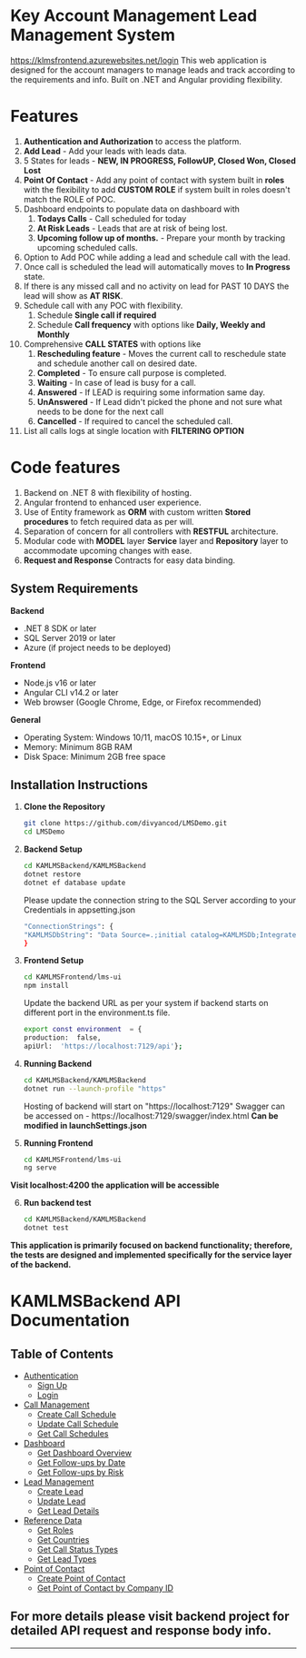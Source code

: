 
# Key Account Management Lead Management System

https://klmsfrontend.azurewebsites.net/login
This web application is designed for the account managers to manage leads and track according to the requirements and info. Built on .NET and Angular providing flexibility.

# Features

1. **Authentication and Authorization** to access the platform.
2. **Add Lead** - Add your leads with leads data.
3. 5 States for leads - **NEW, IN PROGRESS, FollowUP, Closed Won, Closed Lost**
4. **Point Of Contact** - Add any point of contact with system built in **roles** with the flexibility to add **CUSTOM ROLE** if system built in roles doesn't match the ROLE of POC. 
5. Dashboard endpoints to populate data on dashboard with 
	1. **Todays Calls** - Call scheduled for today
	2. **At Risk Leads** - Leads that are at risk of being lost.
	3. **Upcoming follow up of months.** - Prepare your month by tracking upcoming scheduled calls.
6. Option to Add POC while adding a lead and schedule call with the lead.
7. Once call is scheduled the lead will automatically moves to **In Progress** state.
8. If there is any missed call and no activity on lead for PAST 10 DAYS the lead will show as **AT RISK**.
9. Schedule call with any POC with flexibility.
	1. Schedule **Single call if required**
	2. Schedule **Call frequency** with options like **Daily, Weekly and Monthly**
10. Comprehensive **CALL STATES** with options like
	1.  **Rescheduling feature** - Moves the current call to reschedule state and schedule another call on desired date.
	2. **Completed** - To ensure call purpose is completed.
	3. **Waiting** - In case of lead is busy for a call.
	4. **Answered** - If LEAD is requiring some information same day.
	5. **UnAnswered** - If Lead didn't picked the phone and not sure what needs to be done for the next call
	6. **Cancelled** - If required to cancel the scheduled call.
11. List all calls logs at single location with **FILTERING OPTION**

# Code features
1. Backend on .NET 8 with flexibility of hosting.
2. Angular frontend to enhanced user experience.
3. Use of Entity framework as **ORM** with custom written **Stored procedures** to fetch required data as per will.
4. Separation of concern for all controllers with **RESTFUL** architecture.
5. Modular code with **MODEL** layer **Service** layer and **Repository** layer to accommodate upcoming changes with ease.
6. **Request and Response** Contracts for easy data binding.

## System Requirements

**Backend**  
- .NET 8 SDK or later  
- SQL Server 2019 or later  
- Azure (if project needs to be deployed)

**Frontend**  
- Node.js v16 or later  
- Angular CLI v14.2 or later  
- Web browser (Google Chrome, Edge, or Firefox recommended)  

**General**  
- Operating System: Windows 10/11, macOS 10.15+, or Linux  
- Memory: Minimum 8GB RAM  
- Disk Space: Minimum 2GB free space  

## Installation Instructions

1. **Clone the Repository**  
   ```bash
   git clone https://github.com/divyancod/LMSDemo.git
   cd LMSDemo
2. **Backend Setup**
   ```bash
   cd KAMLMSBackend/KAMLMSBackend
   dotnet restore
   dotnet ef database update
   ```
	Please update the connection string to the SQL Server according to your Credentials in appsetting.json
	  ```bash
	  "ConnectionStrings": {
	 "KAMLMSDbString": "Data Source=.;initial catalog=KAMLMSDb;Integrated Security=True;TrustServerCertificate=True;"=
	}
	 ```
3. **Frontend Setup**
   ```bash
   cd KAMLMSFrontend/lms-ui
   npm install
   ```      
	Update the backend URL as per your system if backend starts on different port in the environment.ts file.
	```bash
	export const environment  = {
	production:  false,
	apiUrl:  'https://localhost:7129/api'};
	```
4. **Running Backend**
	```bash
	cd KAMLMSBackend/KAMLMSBackend
	dotnet run --launch-profile "https"
	```
	Hosting of backend will start on  "https://localhost:7129"
	Swagger can be accessed on - https://localhost:7129/swagger/index.html
	**Can be modified in launchSettings.json**
	
5. **Running Frontend**
	```bash
	cd KAMLMSFrontend/lms-ui
	ng serve
**Visit localhost:4200 the application will be accessible**

6. **Run backend test**
	```bash
	cd KAMLMSBackend/KAMLMSBackend
	dotnet test
**This application is primarily focused on backend functionality; therefore, the tests are designed and implemented specifically for the service layer of the backend.**



# KAMLMSBackend API Documentation

## Table of Contents

- [Authentication](#authentication)
  - [Sign Up](#sign-up)
  - [Login](#login)
- [Call Management](#call-management)
  - [Create Call Schedule](#create-call-schedule)
  - [Update Call Schedule](#update-call-schedule)
  - [Get Call Schedules](#get-call-schedules)
- [Dashboard](#dashboard)
  - [Get Dashboard Overview](#get-dashboard-overview)
  - [Get Follow-ups by Date](#get-follow-ups-by-date)
  - [Get Follow-ups by Risk](#get-follow-ups-by-risk)
- [Lead Management](#lead-management)
  - [Create Lead](#create-lead)
  - [Update Lead](#update-lead)
  - [Get Lead Details](#get-lead-details)
- [Reference Data](#reference-data)
  - [Get Roles](#get-roles)
  - [Get Countries](#get-countries)
  - [Get Call Status Types](#get-call-status-types)
  - [Get Lead Types](#get-lead-types)
- [Point of Contact](#point-of-contact)
  - [Create Point of Contact](#create-point-of-contact)
  - [Get Point of Contact by Company ID](#get-point-of-contact-by-company-id)

## For more details please visit backend project for detailed API request and response body info.

---